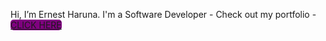Hi, I’m Ernest Haruna.
I'm a Software Developer - Check out my portfolio - <a href="https://ernestharuna.github.io/ernest-portfolio" style="background: purple; paddding: 5px 10px; border-radius: 5px;">CLICK HERE</a>
